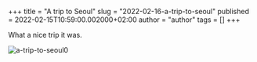 +++
title = "A trip to Seoul"
slug = "2022-02-16-a-trip-to-seoul"
published = 2022-02-15T10:59:00.002000+02:00
author = "author"
tags = []
+++

What a nice trip it was.

![a-trip-to-seoul0](/images/2013-04-09-a-trip-to-seoul-IMG_2985.jpg)
